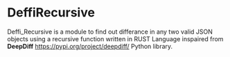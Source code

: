 # DeffiRecursive

Deffi_Recursive is a module to find out differance in any two valid JSON objects using a recursive function written in RUST Language inspaired from **DeepDiff** https://pypi.org/project/deepdiff/ Python library. 
